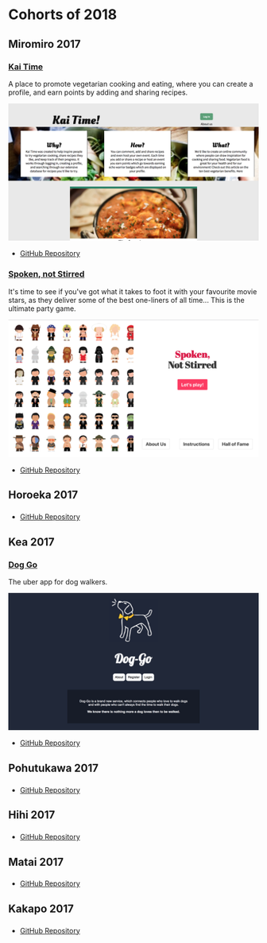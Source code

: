 # Cohorts of 2018

Miromiro 2017
-------------

### [Kai Time](https://github.com/Kai-Time/kai-time)

A place to promote vegetarian cooking and eating, where you can create a profile, and earn points by adding and sharing recipes.

![](images/2017/kai-time.png)

* [GitHub Repository](https://github.com/Kai-Time/kai-time)

### [Spoken, not Stirred](https://miromiro-grad-project.herokuapp.com/)

It's time to see if you've got what it takes to foot it with your favourite movie stars, as they deliver some of the best one-liners of all time... This is the ultimate party game.

![](images/2017/spoken-not-stirred.png)

* [GitHub Repository](https://github.com/don-harris/final-project)


Horoeka 2017
------------

### []()

<!-- description -->

<!-- ![](images/2017/) -->

* [GitHub Repository](https://github.com/horoeka-2017/)


Kea 2017
--------

### [Dog Go](https://github.com/AnnahGerletti/dog-go)

The uber app for dog walkers.

![](images/2017/dog-go.png)

* [GitHub Repository](https://github.com/AnnahGerletti/dog-go)


Pohutukawa 2017
---------------

### []()

<!-- description -->

<!-- ![](images/2017/) -->

* [GitHub Repository](https://github.com/pohutukawa-2017/)


Hihi 2017
---------

### []()

<!-- description -->

<!-- ![](images/2017/) -->

* [GitHub Repository](https://github.com/hihi-2017/)


Matai 2017
----------

### []()

<!-- description -->

<!-- ![](images/2017/) -->

* [GitHub Repository](https://github.com/matai-2018/)


Kakapo 2017
-----------

### []()

<!-- description -->

<!-- ![](images/2017/) -->

* [GitHub Repository](https://github.com/kakapo-2017/)
